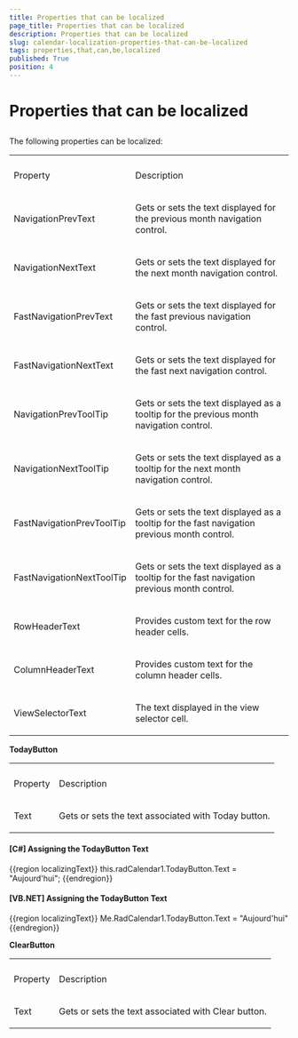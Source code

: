 ```yaml
---
title: Properties that can be localized
page_title: Properties that can be localized
description: Properties that can be localized
slug: calendar-localization-properties-that-can-be-localized
tags: properties,that,can,be,localized
published: True
position: 4
---
```


# Properties that can be localized



## 

The following properties can be localized:
<table><th><tr><td>

Property</td><td>

Description</td></tr></th><tr><td>

NavigationPrevText
              </td><td>

Gets or sets the text displayed for the previous month navigation control.
              </td></tr><tr><td>

NavigationNextText
              </td><td>

Gets or sets the text displayed for the next month navigation control.
              </td></tr><tr><td>

FastNavigationPrevText
              </td><td>

Gets or sets the text displayed for the fast previous navigation control.
              </td></tr><tr><td>

FastNavigationNextText
              </td><td>

Gets or sets the text displayed for the fast next navigation control.
              </td></tr><tr><td>

NavigationPrevToolTip
              </td><td>

Gets or sets the text displayed as a tooltip for the previous month navigation control.
              </td></tr><tr><td>

NavigationNextToolTip
              </td><td>

Gets or sets the text displayed as a tooltip for the next month navigation control.
              </td></tr><tr><td>

FastNavigationPrevToolTip
              </td><td>

Gets or sets the text displayed as a tooltip for the fast navigation previous month control.
              </td></tr><tr><td>

FastNavigationNextToolTip
              </td><td>

Gets or sets the text displayed as a tooltip for the fast navigation previous month control.
              </td></tr><tr><td>

RowHeaderText
              </td><td>

Provides custom text for the row header cells.
              </td></tr><tr><td>

ColumnHeaderText
              </td><td>

Provides custom text for the column header cells.
              </td></tr><tr><td>

ViewSelectorText
              </td><td>

The text displayed in the view selector cell.
              </td></tr></table>

__TodayButton__
<table><th><tr><td>

Property</td><td>

Description</td></tr></th><tr><td>

Text
              </td><td>

Gets or sets the text associated with Today button.
              </td></tr></table>

#### __[C#] Assigning the TodayButton Text__

{{region localizingText}}
	            this.radCalendar1.TodayButton.Text = "Aujourd'hui";
	{{endregion}}



#### __[VB.NET] Assigning the TodayButton Text__

{{region localizingText}}
	        Me.RadCalendar1.TodayButton.Text = "Aujourd'hui"
	{{endregion}}



__ClearButton__
<table><th><tr><td>

Property</td><td>

Description</td></tr></th><tr><td>

Text
              </td><td>

Gets or sets the text associated with Clear button.
              </td></tr></table>
